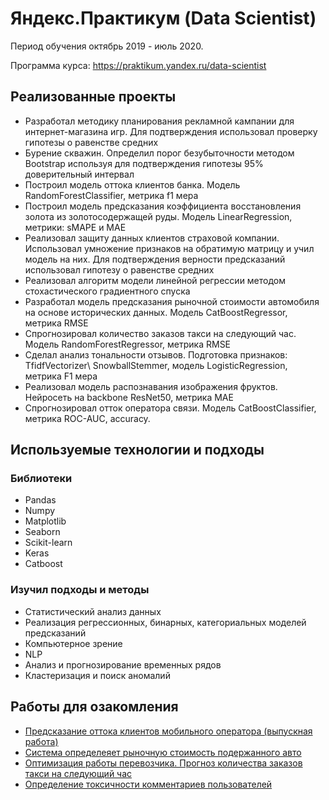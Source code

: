 # Яндекс.Практикум (Data Scientist)
Период обучения октябрь 2019 - июль 2020.

Программа курса: https://praktikum.yandex.ru/data-scientist


## Реализованные проекты

- Разработал методику планирования рекламной кампании для интернет-магазина игр. Для подтверждения использовал проверку гипотезы о равенстве средних
- Бурение скважин. Определил порог безубыточности методом Bootstrap используя для подтверждения гипотезы 95% доверительный интервал
- Построил модель оттока клиентов банка. Модель RandomForestClassifier, метрика f1 мера
- Построил модель предсказания коэффициента восстановления золота из золотосодержащей руды. Модель LinearRegression, метрики: sMAPE и MAE
- Реализовал защиту данных клиентов страховой компании. Использовал умножение признаков на обратимую матрицу и учил модель на них. Для подтверждения верности предсказаний использовал гипотезу о равенстве средних
- Реализовал алгоритм модели линейной регрессии методом стохастического градиентного спуска
- Разработал модель предсказания рыночной стоимости автомобиля на основе исторических данных. Модель CatBoostRegressor, метрика RMSE
- Спрогнозировал количество заказов такси на следующий час. Модель RandomForestRegressor, метрика RMSE
- Сделал анализ тональности отзывов. Подготовка признаков: TfidfVectorizer\ SnowballStemmer, модель LogisticRegression, метрика F1 мера
- Реализовал модель распознавания изображения фруктов. Нейросеть на backbone ResNet50, метрика MAE
- Спрогнозировал отток оператора связи. Модель CatBoostClassifier, метрика ROC-AUC, accuracy.


## Используемые технологии и подходы
### Библиотеки
- Pandas 
- Numpy 
- Matplotlib 
- Seaborn
- Scikit-learn 
- Keras
- Catboost

### Изучил подходы и методы
- Статистический анализ данных
- Реализация регрессионных, бинарных, категориальных моделей предсказаний
- Компьютерное зрение 
- NLP
- Анализ и прогнозирование временных рядов
- Кластеризация и поиск аномалий	

## Работы для озакомления

* [Предсказание оттока клиентов мобильного оператора (выпускная работа)](MobileOperatorChurn)
* [Система определеяет рыночную стоимость подержанного авто](SaleCarPrice)
* [Оптимизация работы перевозчика. Прогноз количества заказов такси на следующий час](TaxiOrderAmount)
* [Определение токсичности комментариев пользователей](WikiEditToxicComment)


